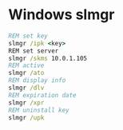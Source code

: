 Windows slmgr
=============

```bat
REM set key
slmgr /ipk <key>
REM set server
slmgr /skms 10.0.1.105
REM active
slmgr /ato
REM display info
slmgr /dlv
REM expiration date
slmgr /xpr
REM uninstall key
slmgr /upk
```
